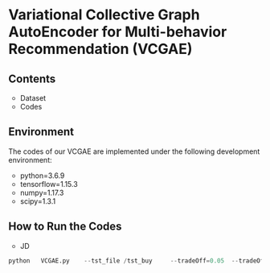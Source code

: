 # Variational Collective Graph AutoEncoder for Multi-behavior Recommendation (VCGAE)
## Contents
<ul>
  <li style="list-style-type:circle;"> Dataset
  <li style="list-style-type:circle;"> Codes
</ul>

## Environment
The codes of our VCGAE are implemented under the following development environment:
<ul>
  <li style="list-style-type:circle;">python=3.6.9</li>
  <li style="list-style-type:circle;">tensorflow=1.15.3</li>
  <li style="list-style-type:circle;">numpy=1.17.3</li>
  <li style="list-style-type:circle;">scipy=1.3.1</li>
</ul>


## How to Run the Codes
<ul>
  <li style="list-style-type:circle;">JD</li>
</ul>



```python
python   VCGAE.py    --tst_file /tst_buy     --tradeOff=0.05  --tradeOff_cr=0.1 
```


<!--
## Partial results
The following table shows the recommendation performance of our VCGAE on JD, Tmall, and UB dataset.

|Algorithms|Dataset|Pre@10|Rec@10|HR@10|NDCG@10|
|:-|:-:|:-:|:-:|:-:|:-:|
|VCGAE|JD|0.0343|0.1444|0.1947|0.1095|
|VCGAE|Tmall|0.0014|0.0065| 0.0131| 0.0069|
|VCGAE|UB|0.0081 | 0.0457 | 0.0670| 0.0487 |
-->
